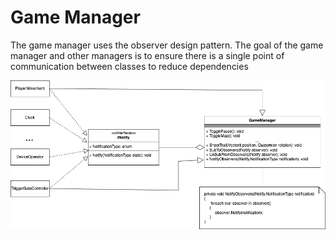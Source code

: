 # Game Manager

The game manager uses the observer design pattern. The goal of the game manager and 
other managers is to ensure there is a single point of communication between classes 
to reduce dependencies

![UML of Observer](images/ObserverPattern.png)
